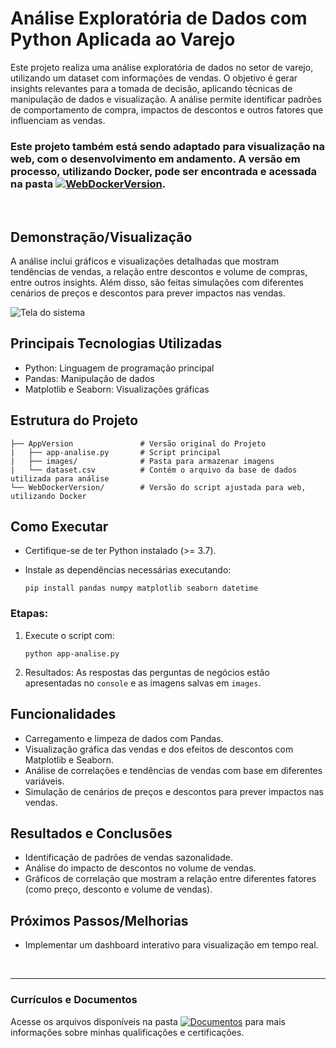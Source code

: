 # Análise Exploratória de Dados com Python Aplicada ao Varejo
Este projeto realiza uma análise exploratória de dados no setor de varejo, utilizando um dataset com informações de vendas. O objetivo é gerar insights relevantes para a tomada de decisão, aplicando técnicas de manipulação de dados e visualização. A análise permite identificar padrões de comportamento de compra, impactos de descontos e outros fatores que influenciam as vendas.

### Este projeto também está sendo adaptado para visualização na web, com o desenvolvimento em andamento. A versão em processo, utilizando Docker, pode ser encontrada e acessada na pasta [![WebDockerVersion](https://img.shields.io/badge/WebDockerVersion-%F0%9F%93%83-blue?style=flat-square)](https://github.com/vitoriapguimaraes/portifolio-python-dataScience/tree/main/3.%20Explorar%20Dados%20Varejo/WebDockerVersion).

<br>

## Demonstração/Visualização
A análise inclui gráficos e visualizações detalhadas que mostram tendências de vendas, a relação entre descontos e volume de compras, entre outros insights. Além disso, são feitas simulações com diferentes cenários de preços e descontos para prever impactos nas vendas.

![Tela do sistema](https://github.com/vitoriapguimaraes/portifolio-python-dataScience/blob/main/3.%20Explorar%20Dados%20Varejo/AppVersion/AnaliseExploratoria-Demonstacao.gif)

## Principais Tecnologias Utilizadas
- Python: Linguagem de programação principal
- Pandas: Manipulação de dados
- Matplotlib e Seaborn: Visualizações gráficas

## Estrutura do Projeto
```
├── AppVersion               # Versão original do Projeto
|   ├── app-analise.py       # Script principal
|   ├── images/              # Pasta para armazenar imagens
|   └── dataset.csv          # Contém o arquivo da base de dados utilizada para análise
└── WebDockerVersion/        # Versão do script ajustada para web, utilizando Docker
```

## Como Executar
- Certifique-se de ter Python instalado (>= 3.7).
- Instale as dependências necessárias executando:

      pip install pandas numpy matplotlib seaborn datetime

### Etapas:
1. Execute o script com:
      ```
      python app-analise.py
      ```

2. Resultados: As respostas das perguntas de negócios estão apresentadas no <code>console</code> e as imagens salvas em <code>images</code>.

## Funcionalidades
- Carregamento e limpeza de dados com Pandas.
- Visualização gráfica das vendas e dos efeitos de descontos com Matplotlib e Seaborn.
- Análise de correlações e tendências de vendas com base em diferentes variáveis.
- Simulação de cenários de preços e descontos para prever impactos nas vendas.

## Resultados e Conclusões
- Identificação de padrões de vendas sazonalidade.
- Análise do impacto de descontos no volume de vendas.
- Gráficos de correlação que mostram a relação entre diferentes fatores (como preço, desconto e volume de vendas).

## Próximos Passos/Melhorias
- Implementar um dashboard interativo para visualização em tempo real.

<br>
<hr> 

### Currículos e Documentos
Acesse os arquivos disponíveis na pasta 
[![Documentos](https://img.shields.io/badge/DOCUMENTOS-%F0%9F%93%83-blue?style=flat-square)](https://github.com/vitoriapguimaraes/vitoriapguimaraes/tree/main/DOCUMENTOS) para mais informações sobre minhas qualificações e certificações.